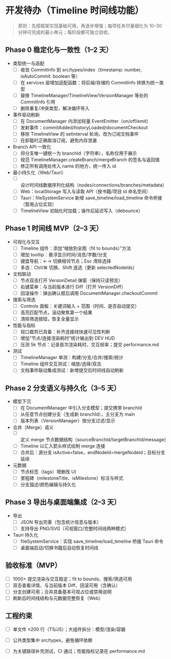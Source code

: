 # 开发待办（Timeline 时间线功能）

> 原则：先搭框架实现基础可用，再逐步增强；每项任务尽量细化为 10–30 分钟可完成的最小单元；每阶段都可独立验收。

## Phase 0 稳定化与一致性（1–2 天）

- 类型统一与适配
  - [ ] 收敛 CommitInfo 到 src/types/index（timestamp: number, isAutoCommit: boolean 等）
  - [ ] 在 services 层增加适配函数：将后端/存储的 CommitInfo 转换为统一类型
  - [ ] 替换 TimelineManager/TimelineView/VersionManager 等处的 CommitInfo 引用
  - [ ] 删除重复/冲突类型，解决循环导入

- 事件驱动刷新
  - [ ] 在 DocumentManager 内添加轻量 EventEmitter（on/off/emit）
  - [ ] 发射事件：commitAdded/historyLoaded/documentCheckout
  - [ ] 移除 TimelineView 的 setInterval 轮询，改为订阅文档事件
  - [ ] 在卸载时正确取消订阅，避免内存泄漏

- Branch API 一致化
  - [ ] 将分支唯一键统一为 branchId（字符串），名称仅用于展示
  - [ ] 规范 TimelineManager.createBranch/mergeBranch 的签名与返回值
  - [ ] 修正所有调用处传入 name 的地方，统一传入 id

- 最小持久化（Web/Tauri）
  - [ ] 设计时间线数据序列化结构（nodes/connections/branches/metadata）
  - [ ] Web：localStorage 写入与读取 API（按书籍/项目 id 命名空间）
  - [ ] Tauri：fileSystemService 新增 save_timeline/load_timeline 命令桥接（暂用占位实现）
  - [ ] TimelineView 初始化时加载；操作后延迟写入（debounce）

## Phase 1 时间线 MVP（2–3 天）

- 可视化与交互
  - [ ] Timeline 组件：添加“缩放到全图（fit to bounds）”方法
  - [ ] 增加 tooltip：悬浮显示时间/消息/字数/分支
  - [ ] 键盘导航：←→ 切换相邻节点；Esc 清除选择
  - [ ] 多选：Ctrl/⌘ 切换、Shift 连选（更新 selectedNodeIds）

- 文档联动
  - [ ] 节点双击打开 VersionDetail 弹窗（保持只读预览）
  - [ ] 右键菜单：与当前版本进行 Diff（打开 VersionDiff）
  - [ ] 回滚操作：弹出确认框后调用 DocumentManager.checkoutCommit

- 搜索与筛选
  - [ ] Controls 面板：关键词输入 + 范围（时间、是否自动提交）
  - [ ] 高亮匹配节点，滚动聚焦第一个结果
  - [ ] 清除筛选按钮，恢复全量显示

- 性能与指标
  - [ ] 视口裁剪已具备：补齐连接线快速可见性判断
  - [ ] 增加“节点/连接渲染耗时”统计输出到 DEV HUD
  - [ ] 压测 5k 节点：记录首次渲染耗时、交互帧率；提交 performance.md

- 测试
  - [ ] TimelineManager 单测：构建/分支/合并/搜索/统计
  - [ ] Timeline 组件交互测试：缩放/选择/双击
  - [ ] 文档事件联动集成测试：新增提交后时间线自动刷新

## Phase 2 分支语义与持久化（3–5 天）

- 模型下沉
  - [ ] 在 DocumentManager 中引入分支模型；提交携带 branchId
  - [ ] 从任意节点创建分支（生成新 branchId），主分支为 main
  - [ ] 版本列表（VersionManager）按分支过滤/显示

- 合并（Merge）语义
  - [ ] 定义 merge 节点数据结构（sourceBranchId/targetBranchId/message）
  - [ ] Timeline 以汇入箭头样式绘制 merge 连接
  - [ ] 合并后：源分支 isActive=false，endNodeId=mergeNodeId；目标分支延续

- 元数据
  - [ ] 节点标签（tags）增删改 UI
  - [ ] 里程碑（milestoneTitle、isMilestone）标注与样式
  - [ ] 分支描述/颜色编辑与持久化

## Phase 3 导出与桌面端集成（2–3 天）

- 导出
  - [ ] JSON 导出完善（包含统计信息与版本）
  - [ ] 支持导出 PNG/SVG（可视窗口/完整时间线两种模式）

- Tauri 持久化
  - [ ] fileSystemService：实现 save_timeline/load_timeline 桥接 Tauri 命令
  - [ ] 桌面端启动/切换书籍后自动恢复时间线

## 验收标准（MVP）

- [ ] 1000+ 提交渲染与交互稳定；fit to bounds、搜索/筛选可用
- [ ] 双击查看详情、与当前版本 Diff、回滚可用（含确认）
- [ ] 分支创建可用；合并具备基本可视占位或禁用说明
- [ ] 刷新后时间线结构与元数据完整恢复（Web）

## 工程约束

- [ ] 单文件 ≤200 行（TS/JS）；大组件拆分：模型/渲染/容器
- [ ] 公共类型集中 src/types，避免循环依赖
- [ ] 为关键路径补充测试，CI 通过；性能指标记录在 performance.md

